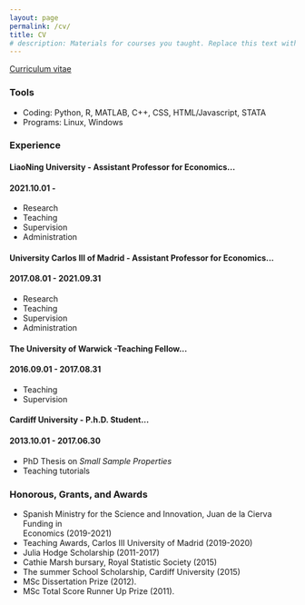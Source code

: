 ```yaml
---
layout: page
permalink: /cv/
title: CV
# description: Materials for courses you taught. Replace this text with your description.
---
```


<p>
  <a href=""></a><div class=""></div>
  <a href="/assets/pdf/CVtemplate.pdf"><div class="color-button">Curriculum vitae
</div></a>
</p>

### Tools

* Coding: Python, R, MATLAB, C++, CSS, HTML/Javascript, STATA
* Programs: Linux, Windows

### Experience

####  LiaoNing University - Assistant Professor for Economics...
#### <su>2021.10.01 -  </su>

* Research
* Teaching
* Supervision
* Administration


####  University Carlos III of Madrid - Assistant Professor for Economics...
#### <su>2017.08.01 - 2021.09.31 </su>

* Research
* Teaching
* Supervision
* Administration

#### The University of Warwick -Teaching Fellow...
#### <su>2016.09.01 - 2017.08.31</su>

* Teaching
* Supervision

#### Cardiff University - P.h.D. Student...
#### <su>2013.10.01 - 2017.06.30</su>

* PhD Thesis on *Small Sample Properties*
* Teaching tutorials

### Honorous, Grants, and Awards

* Spanish Ministry for the Science and Innovation, Juan de la Cierva Funding in               
		Economics (2019-2021) <br>
* Teaching Awards,  Carlos III University of Madrid (2019-2020) <br>
* Julia Hodge Scholarship (2011-2017)
* Cathie Marsh bursary, Royal Statistic Society (2015)
* The summer School Scholarship, Cardiff University (2015)<br>
* MSc Dissertation Prize (2012).
*  MSc Total Score Runner Up Prize (2011).
